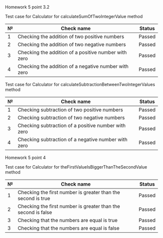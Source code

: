 Homework 5 point 3.2

Test case for Calculator for calculateSumOfTwoIntegerValue method 

| № | Check name                                           | Status | 
|--|------------------------------------------------------|------|
| 1 | Checking the addition of two positive numbers        | Passed |
| 2 | Checking the addition of two negative numbers        | Passed |
| 3 | Checking the addition of a positive number with zero | Passed|
| 4 | Checking the addition of a negative number with zero | Passed|

Test case for Calculator for calculateSubtractionBetweenTwoIntegerValues method 

| № | Check name                                   | Status| 
|--|----------------------------------------------| --- |
| 1 | Checking subtraction of two positive numbers | Passed|
| 2 | Checking subtraction of two negative numbers | Passed|
| 3 | Checking subtraction of a positive number with zero | Passed|
| 4 | Checking subtraction of a negative number with zero| Passed|

Homework 5 point 4

Test case for Calculator for theFirstValueIsBiggerThanTheSecondValue method

| № | Check name                                                    | Status| 
|--|---------------------------------------------------------------| --- |
| 1 | Checking the first number is greater than the second is true  | Passed|
| 2 | Checking the first number is greater than the second is false | Passed|
| 3 | Checking that the numbers are equal is true                   | Passed|
| 3 | Checking that the numbers are equal is false                  | Passed|

